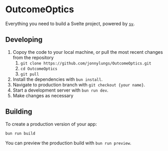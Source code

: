 # OutcomeOptics

Everything you need to build a Svelte project, powered by [`sv`](https://github.com/sveltejs/cli).

## Developing
1. Copoy the code to your local machine, or pull the most recent changes from the repository 
   1. `git clone https://github.com/jonnylungs/OutcomeOptics.git`
   2. `cd OutcomeOptics`
   3. `git pull`
2. Install the dependencies with `bun install`.
3. Navigate to production branch with `git checkout {your name}`.
4. Start a development server with `bun run dev`.
5. Make changes as necessary

## Building

To create a production version of your app:

```bash
bun run build
```

You can preview the production build with `bun run preview`.